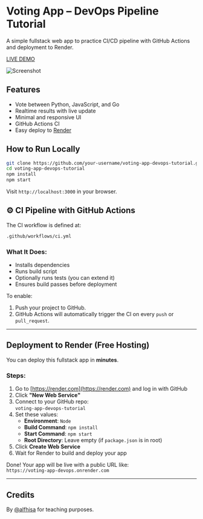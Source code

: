 # Voting App – DevOps Pipeline Tutorial

A simple fullstack web app to practice CI/CD pipeline with GitHub Actions and deployment to Render.

[LIVE DEMO]([https://render.com](https://voting-app-devops-tutorial.onrender.com))

![Screenshot](https://github.com/alfhisa/voting-app-devops-tutorial/raw/main/demo.png)

## Features

- Vote between Python, JavaScript, and Go
- Realtime results with live update
- Minimal and responsive UI
- GitHub Actions CI
- Easy deploy to [Render](https://render.com)

## How to Run Locally

```bash
git clone https://github.com/your-username/voting-app-devops-tutorial.git
cd voting-app-devops-tutorial
npm install
npm start
```

Visit `http://localhost:3000` in your browser.

## ⚙️ CI Pipeline with GitHub Actions

The CI workflow is defined at:

```bash
.github/workflows/ci.yml
```

### What It Does:
- Installs dependencies
- Runs build script
- Optionally runs tests (you can extend it)
- Ensures build passes before deployment

To enable:
1. Push your project to GitHub.
2. GitHub Actions will automatically trigger the CI on every `push` or `pull_request`.

---

## Deployment to Render (Free Hosting)

You can deploy this fullstack app in **minutes**.

### Steps:

1. Go to [https://render.com](https://render.com) and log in with GitHub
2. Click **"New Web Service"**
3. Connect to your GitHub repo:  
   `voting-app-devops-tutorial`
4. Set these values:
   - **Environment**: `Node`
   - **Build Command**: `npm install`
   - **Start Command**: `npm start`
   - **Root Directory**: Leave empty (if `package.json` is in root)
5. Click **Create Web Service**
6. Wait for Render to build and deploy your app

Done! Your app will be live with a public URL like:  
`https://voting-app-devops.onrender.com`

---

## Credits

By [@alfhisa](https://github.com/alfhisa) for teaching purposes.
